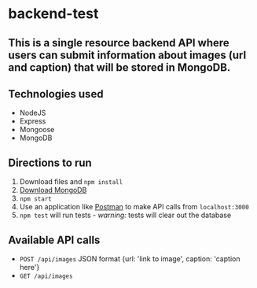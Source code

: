 # backend-test

## This is a single resource backend API where users can submit information about images (url and caption) that will be stored in MongoDB.

## Technologies used
- NodeJS
- Express
- Mongoose
- MongoDB

## Directions to run
1. Download files and `npm install`
2. [Download MongoDB](https://www.mongodb.com/download-center#community)
3. `npm start`
4. Use an application like [Postman](https://www.getpostman.com/) to make API calls from `localhost:3000`
5. `npm test` will run tests - *warning:* tests will clear out the database

## Available API calls
- `POST /api/images` JSON format {url: 'link to image', caption: 'caption here'}
- `GET /api/images`
